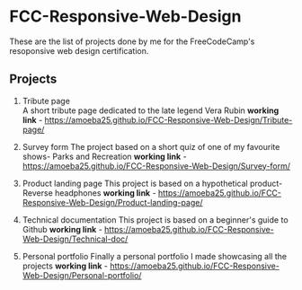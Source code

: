 # FCC-Responsive-Web-Design

These are the list of projects done by me for the FreeCodeCamp's resoponsive web design certification. 

## Projects

1. Tribute page <br>
A short tribute page dedicated to the late legend Vera Rubin 
**working link** - https://amoeba25.github.io/FCC-Responsive-Web-Design/Tribute-page/

2. Survey form
The project based on a short quiz of one of my favourite shows- Parks and Recreation
**working link** - https://amoeba25.github.io/FCC-Responsive-Web-Design/Survey-form/

3. Product landing page
This project is based on a hypothetical product- Reverse headphones
**working link** - https://amoeba25.github.io/FCC-Responsive-Web-Design/Product-landing-page/

4. Technical documentation
This project is based on a beginner's guide to Github
**working link** - https://amoeba25.github.io/FCC-Responsive-Web-Design/Technical-doc/

5. Personal portfolio
Finally a personal portfolio I made showcasing all the projects
**working link** - https://amoeba25.github.io/FCC-Responsive-Web-Design/Personal-portfolio/
